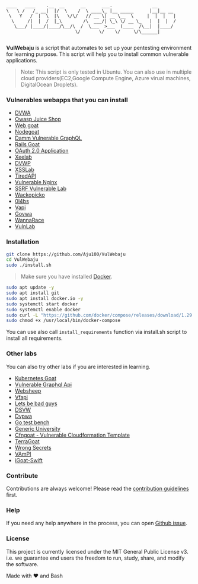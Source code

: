 ```
____   ____    .__  __      __      ___.               __
\   \ /   /_ __|  |/  \    /  \ ____\_ |__ _____      |__|__ __
 \   Y   /  |  \  |\   \/\/   // __ \| __ \__  \     |  |  |   |
  \     /|  |  /  |_\        /\  ___/| \_\ \/ __ \_   |  |  |  /
   \___/ |____/|____/\__/\  /  \___  >___  (____  /\__|  |____/
                          \/       \/    \/     \/\______|


```

<b>VulWebaju</b> is a script that automates to set up your pentesting environment for learning purpose. This script will help you to install common vulnerable applications.

> Note: This script is only tested in Ubuntu. You can also use in multiple cloud providers(EC2,Google Compute Engine, Azure virual machines, DigitalOcean Droplets).

### Vulnerables webapps that you can install

- [DVWA](https://dvwa.co.uk/)
- [Owasp Juice Shop](https://github.com/bkimminich/juice-shop)
- [Web goat](https://github.com/WebGoat/WebGoat)
- [Nodegoat](https://github.com/OWASP/NodeGoat)
- [Damm Vulnerable GraphQL](https://github.com/dolevf/Damn-Vulnerable-GraphQL-Application)
- [Rails Goat](https://www.github.com/OWASP/railsgoat)
- [OAuth 2.0 Application](https://github.com/koenbuyens/Vulnerable-OAuth-2.0-Applications)
- [Xeelab](https://github.com/jbarone/xxelab)
- [DVWP](https://github.com/vavkamil/dvwp)
- [XSSLab](https://github.com/kiwicom/xssable)
- [TiredAPI](https://github.com/siddharthbezalwar/Tiredful-API-py3-beta)
- [Vulnerable Nginx](https://github.com/detectify/vulnerable-nginx)
- [SSRF Vulnerable Lab](https://github.com/incredibleindishell/SSRF_Vulnerable_Lab)
- [Wackopicko](https://github.com/adamdoupe/WackoPicko)
- [0l4bs](https://github.com/tegal1337/0l4bs)
- [Vapi](https://github.com/roottusk/vapi)
- [Govwa](https://github.com/0c34/govwa)
- [WannaRace](https://github.com/Xib3rR4dAr/WannaRace)
- [VulnLab](https://github.com/Yavuzlar/VulnLab.git)

### Installation

```bash
git clone https://github.com/Aju100/VulWebaju
cd VulWebaju
sudo ./install.sh
```

> Make sure you have installed [Docker](https://docs.docker.com/install/).

```bash
sudo apt update -y
sudo apt install git
sudo apt install docker.io -y
sudo systemctl start docker
sudo systemctl enable docker
sudo curl -L "https://github.com/docker/compose/releases/download/1.29.0/docker-compose-$(uname -s)-$(uname -m)" -o /usr/local/bin/docker-compose
sudo chmod +x /usr/local/bin/docker-compose
```

You can use also call ```install_requirements``` function via install.sh script to install all requirements.

### Other labs
You can also try other labs if you are interested in learning.
- [Kubernetes Goat](https://github.com/madhuakula/kubernetes-goat)
- [Vulnerable Graphql Api](https://github.com/CarveSystems/vulnerable-graphql-api)
- [Websheep](https://github.com/marmicode/websheep)
- [Vfapi](https://github.com/naryal2580/vfapi)
- [Lets be bad guys](https://github.com/mpirnat/lets-be-bad-guys)
- [DSVW](https://github.com/stamparm/DSVW)
- [Dvpwa](https://github.com/anxolerd/dvpwa)
- [Go test bench](https://github.com/Contrast-Security-OSS/go-test-bench)
- [Generic University](https://github.com/InsiderPhD/Generic-University)
- [Cfngoat - Vulnerable Cloudformation Template](https://github.com/bridgecrewio/cfngoat)
- [TerraGoat](https://github.com/bridgecrewio/terragoat)
- [Wrong Secrets](https://github.com/commjoen/wrongsecrets)
- [VAmPI](https://github.com/erev0s/VAmPI)
- [iGoat-Swift](https://github.com/OWASP/iGoat-Swift)

### Contribute

Contributions are always welcome! Please read the [contribution guidelines](./CONTRIBUTING.md) first.

### Help

If you need any help anywhere in the process, you can open [Github issue](https://github.com/Aju100/VulWebaju/issues).

### License

This project is currently licensed under the MIT General Public License v3. i.e. we guarantee end users the freedom to run, study, share, and modify the software.

Made with ❤️ and Bash

